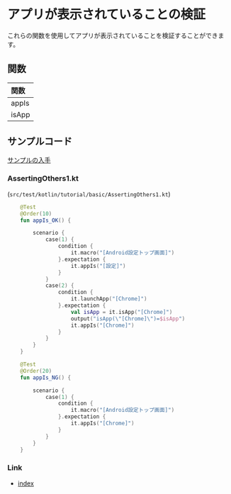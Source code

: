 # アプリが表示されていることの検証

これらの関数を使用してアプリが表示されていることを検証することができます。

## 関数

| 関数    |
|:------|
| appIs |
| isApp |

## サンプルコード

[サンプルの入手](../../../getting_samples_ja.md)

### AssertingOthers1.kt

(`src/test/kotlin/tutorial/basic/AssertingOthers1.kt`)

```kotlin
    @Test
    @Order(10)
    fun appIs_OK() {

        scenario {
            case(1) {
                condition {
                    it.macro("[Android設定トップ画面]")
                }.expectation {
                    it.appIs("[設定]")
                }
            }
            case(2) {
                condition {
                    it.launchApp("[Chrome]")
                }.expectation {
                    val isApp = it.isApp("[Chrome]")
                    output("isApp(\"[Chrome]\")=$isApp")
                    it.appIs("[Chrome]")
                }
            }
        }
    }

    @Test
    @Order(20)
    fun appIs_NG() {

        scenario {
            case(1) {
                condition {
                    it.macro("[Android設定トップ画面]")
                }.expectation {
                    it.appIs("[Chrome]")
                }
            }
        }
    }
```

### Link

- [index](../../../../index_ja.md)
